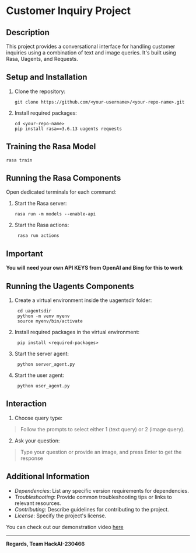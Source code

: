 # Customer Inquiry Project

## Description

This project provides a conversational interface for handling customer inquiries using a combination of text and image queries. It's built using Rasa, Uagents, and Requests.

## Setup and Installation

1. Clone the repository:

   ```git clone https://github.com/<your-username>/<your-repo-name>.git```
   
   

2. Install required packages:

       cd <your-repo-name>
       pip install rasa==3.6.13 uagents requests

     
   

## Training the Rasa Model

   

    rasa train

   

## Running the Rasa Components

Open dedicated terminals for each command:

1. Start the Rasa server:

   

       rasa run -m models --enable-api

   

2. Start the Rasa actions:

   

	    rasa run actions

## Important
**You will need your own API KEYS from OpenAI and Bing for this to work**

## Running the Uagents Components

1. Create a virtual environment inside the uagentsdir folder:

   

	    cd uagentsdir
	    python -m venv myenv
	    source myenv/bin/activate

   

2. Install required packages in the virtual environment:

   

	    pip install <required-packages>

   

3. Start the server agent:

   

	    python server_agent.py

   

4. Start the user agent:

  

		python user_agent.py

   

## Interaction

1. Choose query type:

   

> Follow the prompts to select either 1 (text query) or 2 (image query).

2. Ask your question:

   

    

> Type your question or provide an image, and press Enter to get the
> response



## Additional Information

- *Dependencies*: List any specific version requirements for dependencies.
- *Troubleshooting*: Provide common troubleshooting tips or links to relevant resources.
- *Contributing*: Describe guidelines for contributing to the project.
- *License*: Specify the project's license.

You can check out our demonstration video [here](https://drive.google.com/file/d/110-uPnIsrKrNbXlkWBz03ceaI87WMcrv/view?usp=sharing)
<hr/>
<b>Regards, Team HackAI-230466</b>
